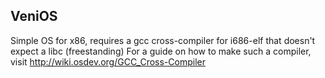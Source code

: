 VeniOS
------
Simple OS for x86, requires a gcc cross-compiler for i686-elf that doesn't expect a libc (freestanding)
For a guide on how to make such a compiler, visit http://wiki.osdev.org/GCC_Cross-Compiler
